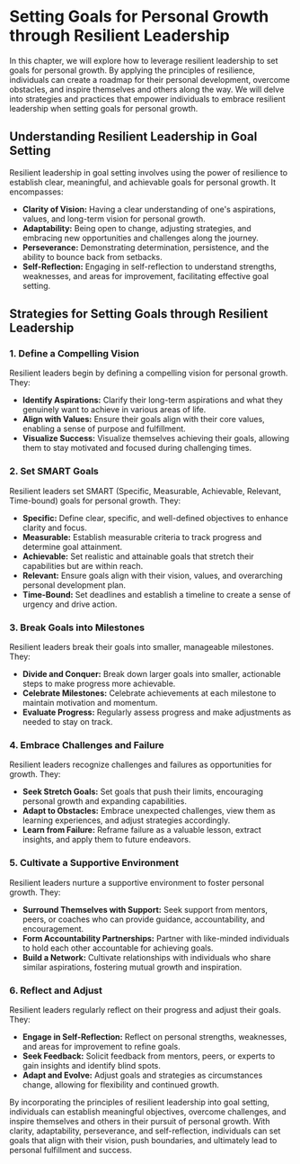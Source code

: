 Setting Goals for Personal Growth through Resilient Leadership
=======================================================================

In this chapter, we will explore how to leverage resilient leadership to set goals for personal growth. By applying the principles of resilience, individuals can create a roadmap for their personal development, overcome obstacles, and inspire themselves and others along the way. We will delve into strategies and practices that empower individuals to embrace resilient leadership when setting goals for personal growth.

**Understanding Resilient Leadership in Goal Setting**
------------------------------------------------------

Resilient leadership in goal setting involves using the power of resilience to establish clear, meaningful, and achievable goals for personal growth. It encompasses:

* **Clarity of Vision:** Having a clear understanding of one's aspirations, values, and long-term vision for personal growth.
* **Adaptability:** Being open to change, adjusting strategies, and embracing new opportunities and challenges along the journey.
* **Perseverance:** Demonstrating determination, persistence, and the ability to bounce back from setbacks.
* **Self-Reflection:** Engaging in self-reflection to understand strengths, weaknesses, and areas for improvement, facilitating effective goal setting.

**Strategies for Setting Goals through Resilient Leadership**
-------------------------------------------------------------

### 1. **Define a Compelling Vision**

Resilient leaders begin by defining a compelling vision for personal growth. They:

* **Identify Aspirations:** Clarify their long-term aspirations and what they genuinely want to achieve in various areas of life.
* **Align with Values:** Ensure their goals align with their core values, enabling a sense of purpose and fulfillment.
* **Visualize Success:** Visualize themselves achieving their goals, allowing them to stay motivated and focused during challenging times.

### 2. **Set SMART Goals**

Resilient leaders set SMART (Specific, Measurable, Achievable, Relevant, Time-bound) goals for personal growth. They:

* **Specific:** Define clear, specific, and well-defined objectives to enhance clarity and focus.
* **Measurable:** Establish measurable criteria to track progress and determine goal attainment.
* **Achievable:** Set realistic and attainable goals that stretch their capabilities but are within reach.
* **Relevant:** Ensure goals align with their vision, values, and overarching personal development plan.
* **Time-Bound:** Set deadlines and establish a timeline to create a sense of urgency and drive action.

### 3. **Break Goals into Milestones**

Resilient leaders break their goals into smaller, manageable milestones. They:

* **Divide and Conquer:** Break down larger goals into smaller, actionable steps to make progress more achievable.
* **Celebrate Milestones:** Celebrate achievements at each milestone to maintain motivation and momentum.
* **Evaluate Progress:** Regularly assess progress and make adjustments as needed to stay on track.

### 4. **Embrace Challenges and Failure**

Resilient leaders recognize challenges and failures as opportunities for growth. They:

* **Seek Stretch Goals:** Set goals that push their limits, encouraging personal growth and expanding capabilities.
* **Adapt to Obstacles:** Embrace unexpected challenges, view them as learning experiences, and adjust strategies accordingly.
* **Learn from Failure:** Reframe failure as a valuable lesson, extract insights, and apply them to future endeavors.

### 5. **Cultivate a Supportive Environment**

Resilient leaders nurture a supportive environment to foster personal growth. They:

* **Surround Themselves with Support:** Seek support from mentors, peers, or coaches who can provide guidance, accountability, and encouragement.
* **Form Accountability Partnerships:** Partner with like-minded individuals to hold each other accountable for achieving goals.
* **Build a Network:** Cultivate relationships with individuals who share similar aspirations, fostering mutual growth and inspiration.

### 6. **Reflect and Adjust**

Resilient leaders regularly reflect on their progress and adjust their goals. They:

* **Engage in Self-Reflection:** Reflect on personal strengths, weaknesses, and areas for improvement to refine goals.
* **Seek Feedback:** Solicit feedback from mentors, peers, or experts to gain insights and identify blind spots.
* **Adapt and Evolve:** Adjust goals and strategies as circumstances change, allowing for flexibility and continued growth.

By incorporating the principles of resilient leadership into goal setting, individuals can establish meaningful objectives, overcome challenges, and inspire themselves and others in their pursuit of personal growth. With clarity, adaptability, perseverance, and self-reflection, individuals can set goals that align with their vision, push boundaries, and ultimately lead to personal fulfillment and success.
